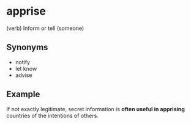 # apprise

(verb) Inform or tell (someone)

## Synonyms

+ notify
+ let know
+ advise

## Example

If not exactly legitimate, secret information is **often useful in apprising** countries of the intentions of others.
